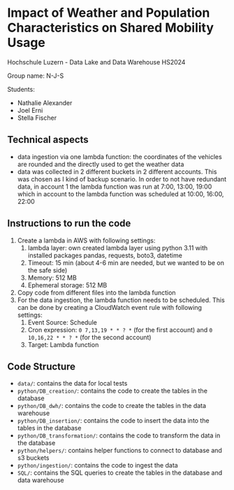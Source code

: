 # Impact of Weather and Population Characteristics on Shared Mobility Usage

Hochschule Luzern - Data Lake and Data Warehouse HS2024

Group name: N-J-S

Students:
- Nathalie Alexander
- Joel Erni
- Stella Fischer

## Technical aspects
- data ingestion via one lambda function: the coordinates of the vehicles are rounded and the directly used to get the weather data
- data was collected in 2 different buckets in 2 different accounts. This was chosen as I kind of backup scenario. In order to not have redundant data, in account 1 the lambda function was run at 7:00, 13:00, 19:00 which in account to the lambda function was scheduled at 10:00, 16:00, 22:00

## Instructions to run the code

1. Create a lambda in AWS with following settings:
   1. lambda layer: own created lambda layer using python 3.11 with installed packages pandas, requests, boto3, datetime 
   2. Timeout: 15 min (about 4-6 min are needed, but we wanted to be on the safe side)
   3. Memory: 512 MB 
   4. Ephemeral storage: 512 MB
2. Copy code from different files into the lambda function
3. For the data ingestion, the lambda function needs to be scheduled. This can be done by creating a CloudWatch event rule with following settings:
   1. Event Source: Schedule
   2. Cron expression: `0 7,13,19 * * ? *` (for the first account) and `0 10,16,22 * * ? *` (for the second account)
   3. Target: Lambda function


## Code Structure
- `data/`: contains the data for local tests
- `python/DB_creation/`: contains the code to create the tables in the database
- `python/DB_dwh/`: contains the code to create the tables in the data warehouse
- `python/DB_insertion/`: contains the code to insert the data into the tables in the database
- `python/DB_transformation/`: contains the code to transform the data in the database
- `python/helpers/`: contains helper functions to connect to database and s3 buckets
- `python/ingestion/`: contains the code to ingest the data
- `SQL/`: contains the SQL queries to create the tables in the database and data warehouse
